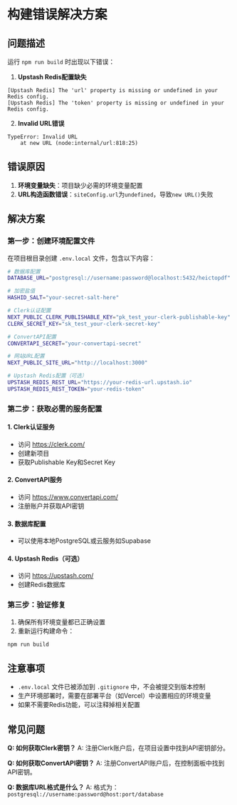 # 构建错误解决方案

## 问题描述

运行 `npm run build` 时出现以下错误：

1. **Upstash Redis配置缺失**
```
[Upstash Redis] The 'url' property is missing or undefined in your Redis config.
[Upstash Redis] The 'token' property is missing or undefined in your Redis config.
```

2. **Invalid URL错误**
```
TypeError: Invalid URL
    at new URL (node:internal/url:818:25)
```

## 错误原因

1. **环境变量缺失**：项目缺少必需的环境变量配置
2. **URL构造函数错误**：`siteConfig.url`为`undefined`，导致`new URL()`失败

## 解决方案

### 第一步：创建环境配置文件

在项目根目录创建 `.env.local` 文件，包含以下内容：

```bash
# 数据库配置
DATABASE_URL="postgresql://username:password@localhost:5432/heictopdf"

# 加密盐值
HASHID_SALT="your-secret-salt-here"

# Clerk认证配置
NEXT_PUBLIC_CLERK_PUBLISHABLE_KEY="pk_test_your-clerk-publishable-key"
CLERK_SECRET_KEY="sk_test_your-clerk-secret-key"

# ConvertAPI配置
CONVERTAPI_SECRET="your-convertapi-secret"

# 网站URL配置
NEXT_PUBLIC_SITE_URL="http://localhost:3000"

# Upstash Redis配置（可选）
UPSTASH_REDIS_REST_URL="https://your-redis-url.upstash.io"
UPSTASH_REDIS_REST_TOKEN="your-redis-token"
```

### 第二步：获取必需的服务配置

#### 1. Clerk认证服务
- 访问 https://clerk.com/
- 创建新项目
- 获取Publishable Key和Secret Key

#### 2. ConvertAPI服务
- 访问 https://www.convertapi.com/
- 注册账户并获取API密钥

#### 3. 数据库配置
- 可以使用本地PostgreSQL或云服务如Supabase

#### 4. Upstash Redis（可选）
- 访问 https://upstash.com/
- 创建Redis数据库

### 第三步：验证修复

1. 确保所有环境变量都已正确设置
2. 重新运行构建命令：
```bash
npm run build
```

## 注意事项

- `.env.local` 文件已被添加到 `.gitignore` 中，不会被提交到版本控制
- 生产环境部署时，需要在部署平台（如Vercel）中设置相应的环境变量
- 如果不需要Redis功能，可以注释掉相关配置

## 常见问题

**Q: 如何获取Clerk密钥？**
A: 注册Clerk账户后，在项目设置中找到API密钥部分。

**Q: 如何获取ConvertAPI密钥？**
A: 注册ConvertAPI账户后，在控制面板中找到API密钥。

**Q: 数据库URL格式是什么？**
A: 格式为：`postgresql://username:password@host:port/database` 